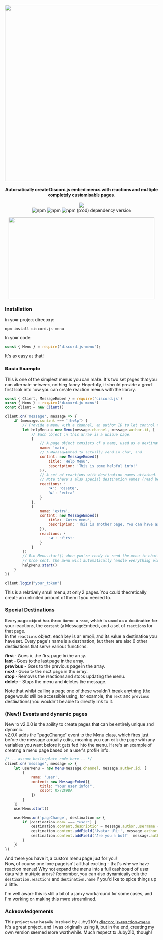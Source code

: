 <div align="center">
    <img src="https://i.imgur.com/GnLwz6d.png" width="580">
    <h4>Automatically create Discord.js embed menus with reactions and multiple completely customisable pages.</h4>
    <a href="https://nodei.co/npm/discord.js-menu/"><img src="https://nodei.co/npm/discord.js-menu.png"></a><br>
    <img alt="npm" src="https://img.shields.io/npm/dw/discord.js-menu">
    <img alt="npm" src="https://img.shields.io/npm/dt/discord.js-menu">
    <img alt="npm (prod) dependency version" src="https://img.shields.io/npm/dependency-version/discord.js-menu/discord.js">
</div>

<p align="center">
    <img src="https://i.imgur.com/mFA31kh.gif" width="480" height="270"> 
</p>

### Installation
In your project directory:
```bash
npm install discord.js-menu
```
In your code:
```js
const { Menu } = require('discord.js-menu');
```
It's as easy as that!

### Basic Example
This is one of the simplest menus you can make. It's two set pages that you can alternate between, nothing fancy.
Hopefully, it should provide a good first look into how you can create reaction menus with the library.

```js
const { Client, MessageEmbed } = require('discord.js')
const { Menu } = require('discord.js-menu')
const client = new Client()

client.on('message', message => {
    if (message.content === "!help") {
        // Provide a menu with a channel, an author ID to let control the menu, and an array of menu pages.
        let helpMenu = new Menu(message.channel, message.author.id, [
            // Each object in this array is a unique page.
            {
                // A page object consists of a name, used as a destination by reactions...
                name: 'main',
                // A MessageEmbed to actually send in chat, and...
                content: new MessageEmbed({
                    title: 'Help Menu',
                    description: 'This is some helpful info!'
                }),
                // A set of reactions with destination names attached.
                // Note there's also special destination names (read below)
                reactions: {
                    '⏹': 'delete',
                    '▶': 'extra'
                }
            },
            {
                name: 'extra',
                content: new MessageEmbed({
                    title: 'Extra menu',
                    description: 'This is another page. You can have as many of these as you want.'
                }),
                reactions: {
                    '◀': 'first'
                }
            }
        ])
        // Run Menu.start() when you're ready to send the menu in chat.
        // Once sent, the menu will automatically handle everything else.
        helpMenu.start()
    }
})

client.login("your_token")
```
This is a relatively small menu, at only 2 pages. You could theoretically create an unlimited amount of them if you needed to.

### Special Destinations
Every page object has three items: a `name`, which is used as a destination for your reactions, the `content` (a MessageEmbed), and a set of `reactions` for that page.  
In the `reactions` object, each key is an emoji, and its value a destination you have set. Every page's name is a destination, but there are also 6 other destinations that serve various functions.  

**first** - Goes to the first page in the array.  
**last** - Goes to the last page in the array.  
**previous** - Goes to the previous page in the array.  
**next** - Goes to the next page in the array.  
**stop** - Removes the reactions and stops updating the menu.  
**delete** - Stops the menu and deletes the message.

Note that whilst calling a page one of these wouldn't break anything (the page would still be accessible using, for example, the `next` and `previous` destinations) you wouldn't be able to directly link to it.

### (New!) Events and dynamic pages
New to v2.0.0 is the ability to create pages that can be entirely unique and dynamic.  
v2.0.0 adds the "pageChange" event to the Menu class, which fires just before the message actually edits, meaning you can edit the page with any variables you want before it gets fed into the menu.
Here's an example of creating a menu page based on a user's profile info.
```js
/* -- assume boilerplate code here -- */
client.on('message', message => {
    let userMenu = new Menu(message.channel, message.author.id, [
        {
            name: 'user',
            content: new MessageEmbed({
                title: "Your user info!",
                color: 0x7289DA
            })
        }
    ])
    userMenu.start()

    userMenu.on('pageChange', destination => {
        if (destination.name === "user") {
            destination.content.description = message.author.username + "'s info:"
            destination.content.addField('Avatar URL:', message.author.avatarURL())
            destination.content.addField('Are you a bot?', message.author.bot ? "Yes!" : "No...")
        }
    })
})
```
And there you have it, a custom menu page just for you!   
Now, of course one lone page isn't all that exciting - that's why we have reaction menus! Why not expand the menu into a full dashboard of user data with multiple areas? Remember, you can also dynamically edit the `destination.reactions` and `destination.name` if you'd like to spice things up a little.
  
I'm well aware this is still a bit of a janky workaround for some cases, and I'm working on making this more streamlined.

### Acknowledgements
This project was heavily inspired by Juby210's [discord.js-reaction-menu](https://github.com/Juby210/discord.js-reaction-menu).  
It's a great project, and I was originally using it, but in the end, creating my own version seemed more worthwhile. Much respect to Juby210, though!
